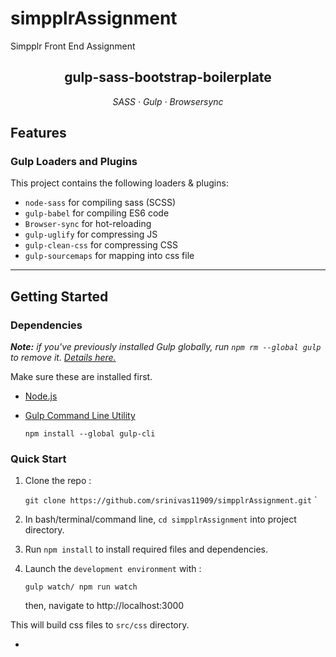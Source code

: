 # simpplrAssignment
Simpplr Front End Assignment 
<h2 align="center">gulp-sass-bootstrap-boilerplate</h2>


<p align="center">
  <em>
  SASS
  · Gulp
  · Browsersync
  </em>
</p>


## Features

### Gulp Loaders and Plugins

This project contains the following loaders & plugins:

- `node-sass` for compiling sass (SCSS)
- `gulp-babel` for compiling ES6 code
- `Browser-sync` for hot-reloading
- `gulp-uglify` for compressing JS
- `gulp-clean-css` for compressing CSS
- `gulp-sourcemaps` for mapping into css file

<hr />

## Getting Started

### Dependencies

*__Note:__ if you've previously installed Gulp globally, run `npm rm --global gulp` to remove it. [Details here.](https://medium.com/gulpjs/gulp-sips-command-line-interface-e53411d4467)*

Make sure these are installed first.

- [Node.js](http://nodejs.org)
- [Gulp Command Line Utility](http://gulpjs.com)

     `npm install --global gulp-cli`

### Quick Start

1. Clone the repo :
    
      `git clone https://github.com/srinivas11909/simpplrAssignment.git`
     `
2. In bash/terminal/command line, `cd simpplrAssignment` into project directory.
3. Run `npm install` to install required files and dependencies.
4. Launch the `development environment` with :

    `
    gulp watch/ npm run watch
    `

    then, navigate to http://localhost:3000


This will build css files to `src/css` directory.



-
